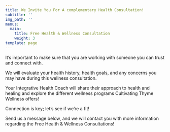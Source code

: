 ```yaml
---
title: We Invite You For A complementary Health Consultation!
subtitle: ''
img_path: ''
menus:
  main:
    title: Free Health & Wellness Consultation
    weight: 3
template: page
---
```

It’s important to make sure that you are working with someone you can trust and connect with. 

We will evaluate your health history, health goals, and any concerns you may have during this wellness consultation. 

Your Integrative Health Coach will share their approach to health and healing and explore the different wellness programs Cultivating Thyme Wellness offers!

Connection is key; let’s see if we’re a fit!

Send us a message below, and we will contact you with more information regarding the Free Health & Wellness Consultations!